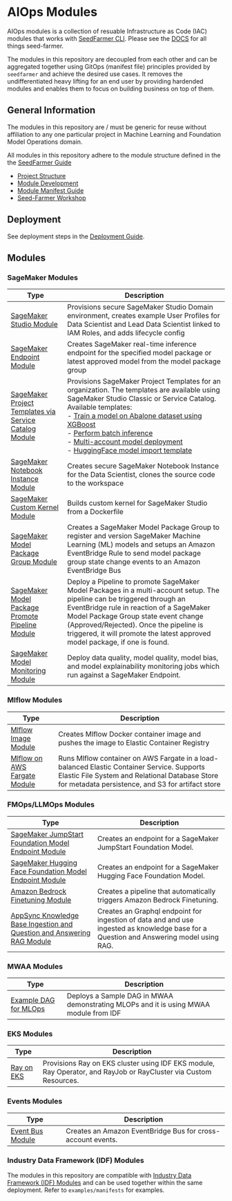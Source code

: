 # AIOps Modules

AIOps modules is a collection of resuable Infrastructure as Code (IAC) modules that works with [SeedFarmer CLI](https://github.com/awslabs/seed-farmer). Please see the [DOCS](https://seed-farmer.readthedocs.io/en/latest/) for all things seed-farmer.

The modules in this repository are decoupled from each other and can be aggregated together using GitOps (manifest file) principles provided by `seedfarmer` and achieve the desired use cases. It removes the undifferentiated heavy lifting for an end user by providing hardended modules and enables them to focus on building business on top of them.

## General Information

The modules in this repository are / must be generic for reuse without affiliation to any one particular project in Machine Learning and Foundation Model Operations domain.

All modules in this repository adhere to the module structure defined in the the [SeedFarmer Guide](https://seed-farmer.readthedocs.io/en/latest)

- [Project Structure](https://seed-farmer.readthedocs.io/en/latest/project_development.html)
- [Module Development](https://seed-farmer.readthedocs.io/en/latest/module_development.html)
- [Module Manifest Guide](https://seed-farmer.readthedocs.io/en/latest/manifests.html)
- [Seed-Farmer Workshop](https://catalog.us-east-1.prod.workshops.aws/workshops/dfd2f6b2-3923-4d79-80bd-7db6c4842122/en-US)

## Deployment

See deployment steps in the [Deployment Guide](DEPLOYMENT.md).

## Modules

### SageMaker Modules

| Type                                                                                                                      | Description                                                                                                                                                                                                                                                                                                                                                                                                                                                                                                                                                                                                               |
|---------------------------------------------------------------------------------------------------------------------------|-------------------------------------------------------------------------------------------------------------------------------------------------------------------------------------------------------------------------------------------------------------------------------------------------------------------------------------------------------------------------------------------------------------------------------------------------------------------------------------------------------------------------------------------------------------------------------------------------------------------------------------------------------------------------------------------------------------------------------------------------------------------------|
| [SageMaker Studio Module](modules/sagemaker/sagemaker-studio/README.md)                                                   | Provisions secure SageMaker Studio Domain environment, creates example User Profiles for Data Scientist and Lead Data Scientist linked to IAM Roles, and adds lifecycle config                                                                                                                                                                                                                                                                                                                                                                                                                                                                                                                                                                                          |
| [SageMaker Endpoint Module](modules/sagemaker/sagemaker-endpoint/README.md)                                               | Creates SageMaker real-time inference endpoint for the specified model package or latest approved model from the model package group                                                                                                                                                                                                                                                                                                                                                                                                                                                                                                                                                                                                                                    |
| [SageMaker Project Templates via Service Catalog Module](modules/sagemaker/sagemaker-templates-service-catalog/README.md) | Provisions SageMaker Project Templates for an organization. The templates are available using SageMaker Studio Classic or Service Catalog. Available templates:<br/> - [Train a model on Abalone dataset using XGBoost](modules/sagemaker/sagemaker-templates-service-catalog/README.md#train-a-model-on-abalone-dataset-with-xgboost-template)<br/>- [Perform batch inference](modules/sagemaker/sagemaker-templates-service-catalog/README.md#batch-inference-template)<br/>- [Multi-account model deployment](modules/sagemaker/sagemaker-templates-service-catalog/README.md#multi-account-model-deployment-template) <br/>- [HuggingFace model import template](modules/sagemaker/sagemaker-templates-service-catalog/README.md#huggingface-model-import-template) |
| [SageMaker Notebook Instance Module](modules/sagemaker/sagemaker-notebook/README.md)                                      | Creates secure SageMaker Notebook Instance for the Data Scientist, clones the source code to the workspace                                                                                                                                                                                                                                                                                                                                                                                                                                                                                                                                                                                                                                                              |
| [SageMaker Custom Kernel Module](modules/sagemaker/sagemaker-custom-kernel/README.md)                                     | Builds custom kernel for SageMaker Studio from a Dockerfile                                                                                                                                                                                                                                                                                                                                                                                                                                                                                                                                                                                                                                                                                                             |
| [SageMaker Model Package Group Module](modules/sagemaker/sagemaker-model-package-group/README.md)                         | Creates a SageMaker Model Package Group to register and version SageMaker Machine Learning (ML) models and setups an Amazon EventBridge Rule to send model package group state change events to an Amazon EventBridge Bus                                                                                                                                                                                                                                                                                                                                                                                                                                                                                                                                               |
| [SageMaker Model Package Promote Pipeline Module](modules/sagemaker/sagemaker-model-package-promote-pipeline/README.md)   | Deploy a Pipeline to promote SageMaker Model Packages in a multi-account setup. The pipeline can be triggered through an EventBridge rule in reaction of a SageMaker Model Package Group state event change (Approved/Rejected). Once the pipeline is triggered, it will promote the latest approved model package, if one is found.                                                                                                                                                                                                                                                                                                                                                                                                                                    |
| [SageMaker Model Monitoring Module](modules/sagemaker/sagemaker-model-monitoring-module/README.md)                        | Deploy data quality, model quality, model bias, and model explainability monitoring jobs which run against a SageMaker Endpoint.                                                                                                                                                                                                                                                                                                                                                                                                                                                                                                                                                                                                                                        |

### Mlflow Modules

| Type                                                                    | Description                                                                                                                                                                                       |
|-------------------------------------------------------------------------|---------------------------------------------------------------------------------------------------------------------------------------------------------------------------------------------------|
| [Mlflow Image Module](modules/mlflow/mlflow-image/README.md)            | Creates Mlflow Docker container image and pushes the image to Elastic Container Registry                                                                                                          |
| [Mlflow on AWS Fargate Module](modules/mlflow/mlflow-fargate/README.md) | Runs Mlflow container on AWS Fargate in a load-balanced Elastic Container Service. Supports Elastic File System and Relational Database Store for metadata persistence, and S3 for artifact store |

### FMOps/LLMOps Modules

| Type                                                                                                             | Description                                                     |
|------------------------------------------------------------------------------------------------------------------|-----------------------------------------------------------------|
| [SageMaker JumpStart Foundation Model Endpoint Module](modules/fmops/sagemaker-jumpstart-fm-endpoint/README.md)  | Creates an endpoint for a SageMaker JumpStart Foundation Model. |
| [SageMaker Hugging Face Foundation Model Endpoint Module](modules/fmops/sagemaker-hugging-face-endpoint/README.md) | Creates an endpoint for a SageMaker Hugging Face Foundation Model. |
| [Amazon Bedrock Finetuning Module](modules/fmops/bedrock-finetuning/README.md)                                   | Creates a pipeline that automatically triggers Amazon Bedrock Finetuning. |
| [AppSync Knowledge Base Ingestion and Question and Answering RAG Module](modules/fmops/qna-rag/README.md)        | Creates an Graphql endpoint for ingestion of data and and use ingested as knowledge base for a Question and Answering model using RAG.  |

### MWAA Modules

| Type                                                                    | Description                                                                                                                                                                                       |
|-------------------------------------------------------------------------|---------------------------------------------------------------------------------------------------------------------------------------------------------------------------------------------------|
|  [Example DAG for MLOps](modules/examples/airflow-dags/README.md)       |  Deploys a Sample DAG in MWAA demonstrating MLOPs and it is using MWAA module from IDF   |


### EKS Modules

| Type                                                                           | Description                                                                                                      |
|--------------------------------------------------------------------------------|------------------------------------------------------------------------------------------------------------------|
| [Ray on EKS](modules/eks/ray-on-eks/README.md)                                 | Provisions Ray on EKS cluster using IDF EKS module, Ray Operator, and RayJob or RayCluster via Custom Resources. |

### Events Modules

| Type                                                              | Description                                                                                                                                                                                       |
|-------------------------------------------------------------------|------------------------------------------------------------------------|
| [Event Bus Module](modules/examples/event-bus/README.md)          |  Creates an Amazon EventBridge Bus for cross-account events.           |


### Industry Data Framework (IDF) Modules

The modules in this repository are compatible with [Industry Data Framework (IDF) Modules](https://github.com/awslabs/idf-modules) and can be used together within the same deployment. Refer to `examples/manifests` for examples.
